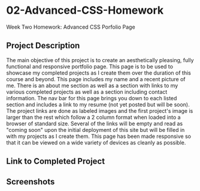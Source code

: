 # 02-Advanced-CSS-Homework
Week Two Homework: Advanced CSS Porfolio Page

## Project Description
The main objective of this project is to create an aesthetically pleasing, fully functional and responsive portfolio page. This page is to be used to showcase my completed projects as I create them over the duration of this course and beyond. This page includes my name and a recent picture of me. There is an about me section as well as a section with links to my various completed projects as well as a section including contact information. The nav bar for this page brings you down to each listed section and includes a link to my resume (not yet posted but will be soon). The project links are done as labeled images and the first project's image is larger than the rest which follow a 2 column format when loaded into a browser of standard size. Several of the links will be empty and read as "coming soon" upon the initial deployment of this site but will be filled in with my projects as I create them. This page has been made responsive so that it can be viewed on a wide variety of devices as cleanly as possible.

## Link to Completed Project



## Screenshots

